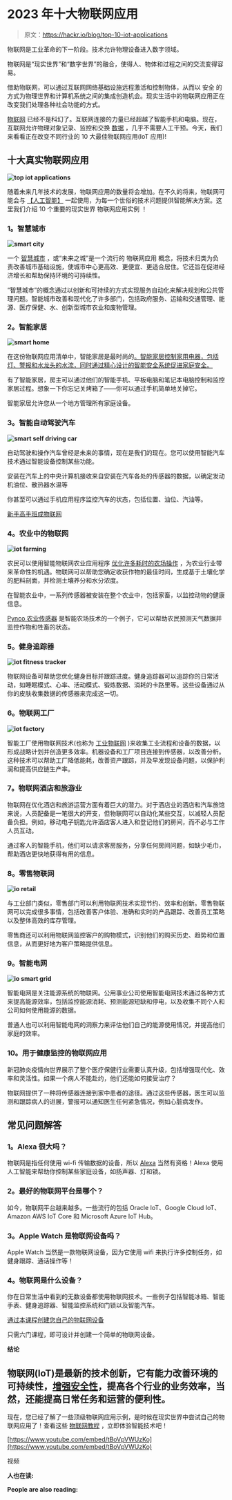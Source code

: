 # 2023 年十大物联网应用

> 原文：<https://hackr.io/blog/top-10-iot-applications>

[](https://www.oracle.com/internet-of-things/what-is-iot/)物联网是工业革命的下一阶段。技术允许物理设备进入数字领域。

物联网是“现实世界”和“数字世界”的融合，使得人、物体和过程之间的交流变得容易。

借助物联网，可以通过互联网网络基础设施远程激活和控制物体，从而以 安全 的方式为物理世界和计算机系统之间的集成创造机会。现实生活中的物联网应用正在改变我们处理各种社会功能的方式。

[物联网](https://hackr.io/blog/what-is-iot) 已经不是科幻了。互联网连接的力量已经超越了智能手机和电脑。现在，互联网允许物理对象记录、监控和交换 [数据](https://hackr.io/blog/what-is-data-analytics) ，几乎不需要人工干预。今天，我们来看看正在改变不同行业的 10 大最佳物联网应用(IoT 应用)!

## **十大真实物联网应用**

**![top iot applications](img/534b53400dadd9d51589ae17cda9ba4e.png)**

随着未来几年技术的发展，物联网应用的数量将会增加。在不久的将来，物联网可能会与 [【人工智能】](https://hackr.io/blog/what-is-artificial-intelligence) 一起使用，为每一个世俗的技术问题提供智能解决方案。这里我们介绍 10 个重要的现实世界 物联网应用实例 ！

### **1。智慧城市**

**![smart city](img/e9ba88bb63f3a8a80210b98b2b1e39fd.png)**

一个 [智慧城市](https://www.twi-global.com/technical-knowledge/faqs/what-is-a-smart-city) ，或“未来之城”是一个流行的 物联网应用 概念，将技术归类为负责改善城市基础设施，使城市中心更高效、更便宜、更适合居住。它还旨在促进经济增长和帮助保持环境的可持续性。

“智慧城市”的概念通过以创新和可持续的方式实现服务自动化来解决规划和公共管理问题。智能城市改善和现代化了许多部门，包括政府服务、运输和交通管理、能源、医疗保健、水、创新型城市农业和废物管理。

### **2。智能家居**

**![smart home](img/008aa6ae2c1b40012b243d06fef09b92.png)**

在这份物联网应用清单中，智能家居是最时尚的[。智能家居控制家用电器，包括灯、警报和水龙头的水流，同时通过精心设计的智能安全系统促进家庭安全。](https://techjury.net/blog/smart-home-statistics/#gref)

有了智能家居，房主可以通过他们的智能手机、平板电脑和笔记本电脑控制和监控家居过程。想象一下你忘记关烤箱了——你可以通过手机简单地关掉它。

智能家居允许您从一个地方管理所有家庭设备。

### **3。智能自动驾驶汽车**

**![smart self driving car](img/16587136b5acb46539b49edf68abd133.png)**

自动驾驶和操作汽车曾经是未来的事情，现在是我们的现在。您可以使用智能汽车技术通过智能设备控制某些功能。

安装在汽车上的中央计算机接收来自安装在汽车各处的传感器的数据，以确定发动机油位、散热器水温等

你甚至可以通过手机应用程序监控汽车的状态，包括位置、油位、汽油等。

[新手高手班成物联网](https://click.linksynergy.com/deeplink?id=jU79Zysihs4&mid=39197&murl=https%3A%2F%2Fwww.udemy.com%2Fcourse%2Finternet-of-things-raspberrypi-azure%2F)

### **4。农业中的物联网**

**![iot farming](img/71de70af54c998153ec739f1bea98784.png)**

农民可以使用智能物联网农业应用程序 [优化许多耗时的农场操作](https://www.sciencedirect.com/science/article/pii/S2589721721000350) ，为农业行业带来革命性的机遇。物联网可以帮助您确定收获作物的最佳时间，生成基于土壤化学的肥料剖面，并检测土壤养分和水分浓度。

在智能农业中，一系列传感器被安装在整个农业中，包括家畜，以监控动物的健康信息。

[Pynco 农业传感器](https://pycno.co/) 是智能农场技术的一个例子，它可以帮助农民预测天气数据并监控作物和牲畜的状态。

### **5。健身追踪器**

**![iot fitness tracker](img/cde1845989b5b248814f71e4370dbdd7.png)**

物联网设备可帮助您优化健身目标并跟踪进度。健身追踪器可以追踪你的日常活动，如睡眠模式、心率、活动模式、锻炼数据、消耗的卡路里等。这些设备通过从你的皮肤收集数据的传感器来完成这一切。

### **6。物联网工厂**

**![iot factory](img/7b55824cc62eee3258363acd49c5e2c0.png)**

智能工厂使用物联网技术(也称为 [工业物联网](https://www.theatlantic.com/sponsored/vmware-2017/iot-manufacturing/1751/) )来收集工业流程和设备的数据，以形成战略计划并创造更多效率。机器设备和工厂项目连接到传感器，以改善分析。这种技术可以帮助工厂降低能耗，改善资产跟踪，并及早发现设备问题，以保护利润和提高供应链生产率。

### **7。物联网酒店和旅游业**

物联网在优化酒店和旅游运营方面有着巨大的潜力。对于酒店业的酒店和汽车旅馆来说，人员配备是一笔很大的开支，但物联网可以自动化某些交互，以减轻人员配备负担。例如，移动电子钥匙允许酒店客人进入和登记他们的房间，而不必与工作人员互动。

通过客人的智能手机，他们可以请求客房服务，分享任何房间问题，如缺少毛巾，帮助酒店更快地获得有用的信息。

### **8。零售物联网**

**![io retail](img/910f6388755a5d9b93bfeb143bcfc8a3.png)**

与工业部门类似，零售部门可以利用物联网技术实现节约、效率和创新。零售物联网可以完成很多事情，包括改善客户体验、准确和实时的产品跟踪、改善员工策略以及整体高效的库存管理。

零售商还可以利用物联网监控客户的购物模式，识别他们的购买历史、趋势和位置信息，从而更好地为客户策略提供信息。

### **9。智能电网**

**![io smart grid](img/d6cf7474ef0c4dd710c70e6ab5d7f1e3.png)**

智能电网是关注能源系统的物联网。公用事业公司使用智能电网技术通过各种方式来提高能源效率，包括监控能源消耗、预测能源短缺和停电，以及收集不同个人和公司如何使用能源的数据。

普通人也可以利用智能电网的洞察力来评估他们自己的能源使用情况，并提高他们家庭的效率。

### 10。用于健康监控的物联网应用

新冠肺炎疫情向世界展示了整个医疗保健行业需要认真升级，包括增强现代化、效率和灵活性。如果一个病人不能赴约，他们还能如何接受治疗？

物联网提供了一种将传感器连接到家中患者的途径。通过这些传感器，医生可以监测和跟踪病人的进展，警报可以通知医生任何紧急情况，例如心脏病发作。

## **常见问题解答**

### **1。Alexa 很大吗？**

物联网是指任何使用 wi-fi 传输数据的设备，所以 [Alexa](https://developer.amazon.com/en-US/alexa) 当然有资格！Alexa 使用人工智能来帮助你控制某些家庭设备，如扬声器、灯和锁。

### **2。最好的物联网平台是哪个？**

如今，物联网平台越来越多。一些流行的包括 Oracle IoT、Google Cloud IoT、Amazon AWS IoT Core 和 Microsoft Azure IoT Hub。

### **3。Apple Watch 是物联网设备吗？**

Apple Watch 当然是一款物联网设备，因为它使用 wifi 来执行许多控制任务，如健身跟踪、通话操作等！

### **4。物联网是什么设备？**

你在日常生活中看到的无数设备都使用物联网技术。一些例子包括智能冰箱、智能手表、健身追踪器、智能监控系统和门锁以及智能汽车。

[通过本课程创建您自己的物联网设备](https://coursera.pxf.io/Gj4jK9)

只需六门课程，即可设计并创建一个简单的物联网设备。

**结论**

## 物联网(IoT)是最新的技术创新，它有能力改善环境的可持续性，[增强安全性](https://hackr.io/blog/what-is-iot-security-technologies)，提高各个行业的业务效率，当然，还能提高日常任务和运营的便利性。

现在，您已经了解了一些顶级物联网应用示例，是时候在现实世界中尝试自己的物联网应用了！查看这些 [物联网教程](https://hackr.io/tutorials/learn-internet-of-things-iot) ，立即体验智能技术吧！

[https://www.youtube.com/embed/tBoVpVWUzKo](https://www.youtube.com/embed/tBoVpVWUzKo)

视频

**人也在读:**

**People are also reading:**
